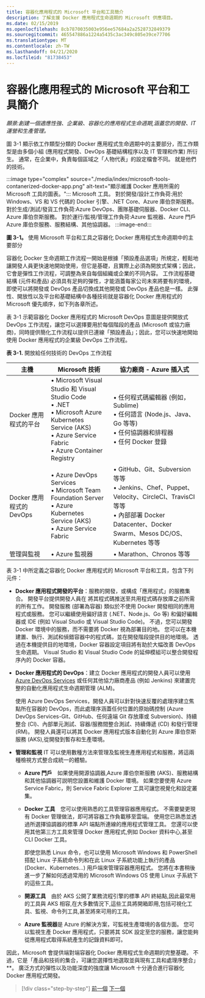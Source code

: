 ```yaml
---
title: 容器化應用程式的 Microsoft 平台和工具簡介
description: 了解支援 Docker 應用程式生命週期的 Microsoft 供應項目。
ms.date: 02/15/2019
ms.openlocfilehash: 8cb7870035003e956ee57684a2a2528732849379
ms.sourcegitcommit: 465547886a1224a5435c3ac349c805e39ce77706
ms.translationtype: MT
ms.contentlocale: zh-TW
ms.lasthandoff: 04/21/2020
ms.locfileid: "81738453"
---
```

# <a name="introduction-to-the-microsoft-platform-andtools-for-containerized-apps"></a>容器化應用程式的 Microsoft 平台和工具簡介

*願景:創建一個適應性強、企業級、容器化的應用程式生命週期,涵蓋您的開發、IT 運營和生產管理。*

圖 3-1 顯示依工作類型分類的 Docker 應用程式生命週期中的主要部分，而工作類型是由多個小組 (應用程式開發、DevOps 基礎結構程序以及 IT 管理和作業) 所衍生。 通常，在企業中，負責每個區域之「人物代表」的設定檔會不同。 就是他們的技術。

:::image type="complex" source="./media/index/microsoft-tools-contanerized-docker-app.png" alt-text="顯示維護 Docker 應用所需的 Microsoft 工具的圖表。":::
Microsoft 工具。 對於開發/設計工作負荷:用於 Windows、VS 和 VS 代碼的 Docker 引擎、.NET Core、Azure 庫伯奈斯服務。 對於生成/測試/發貨工作負荷:Azure DevOps、團隊基礎伺服器、Docker CLI、Azure 庫伯奈斯服務。 對於運行/監視/管理工作負荷:Azure 監視器、Azure 門戶 Azure 庫伯奈服務、服務結構、其他協調器。
:::image-end:::

**圖 3-1。** 使用 Microsoft 平台和工具之容器化 Docker 應用程式生命週期中的主要部分

容器化 Docker 生命週期工作流程一開始是根據「預設產品選項」所規定，輕鬆地讓開發人員更快速地開始使用，但它是基礎，且實際上必須為開放式架構；因此，它會是彈性工作流程，可調整為來自每個組織或企業的不同內容。 工作流程基礎結構 (元件和產品) 必須具有足夠的彈性，才能涵蓋每家公司未來將要有的環境，即使可以將開發或 DevOps 產品切換成其他開發或 DevOps 產品也是一樣。 此彈性、開放性以及平台和基礎結構中各種技術就是容器化 Docker 應用程式的 Microsoft 優先順序，如下列各章所述。

表 3-1 示範容器化 Docker 應用程式的 Microsoft DevOps 意圖是提供開放式 DevOps 工作流程，讓您可以選擇要用於每個階段的產品 (Microsoft 或協力廠商)，同時提供簡化工作流程以提供已連線「預設產品」；因此，您可以快速地開始使用 Docker 應用程式的企業級 DevOps 工作流程。

**表 3-1.** 開放給任何技術的 DevOps 工作流程

| 主機 | Microsoft 技術 | 協力廠商 - Azure 插入式 |
| ---------------------------| ----------------------------------------------------| --------------------------------------------------------------------------------|
| Docker 應用程式的平台   | • Microsoft Visual Studio 和 Visual Studio Code<br /> • .NET<br /> • Microsoft Azure Kubernetes Service (AKS)<br /> • Azure Service Fabric<br /> • Azure Container Registry<br /> | • 任何程式碼編輯器 (例如，Sublime)<br /> • 任何語言 (Node.js、Java、Go 等等)<br /> • 任何協調器和排程器<br /> • 任何 Docker 登錄<br /> |
| Docker 應用程式的 DevOps     | • Azure DevOps Services<br /> • Microsoft Team Foundation Server<br /> • Azure Kubernetes Service (AKS)<br /> • Azure Service Fabric<br /> | • GitHub、Git、Subversion 等等<br /> • Jenkins、Chef、Puppet、Velocity、CircleCI、TravisCI 等等<br /> • 內部部署 Docker Datacenter、Docker Swarm、Mesos DC/OS、Kubernetes 等等<br /> |
| 管理與監視  | • Azure 監視器 | • Marathon、Chronos 等等<br />|

表 3-1 中所定義之容器化 Docker 應用程式的 Microsoft 平台和工具，包含下列元件：

- **Docker 應用程式開發的平台**：服務的開發，或構成「應用程式」的服務集合。 開發平台提供開發人員在 將其程式碼推送至共用程式碼存放庫之前所需的所有工作。 開發服務 (部署為容器) 類似於不使用 Docker 開發相同的應用程式或服務。 您可以繼續使用偏好語言 (.NET、Node.js、Go 等) 和偏好編輯器或 IDE (例如 Visual Studio 或 Visual Studio Code)。 不過，您可以開發 Docker 環境中的服務，而不需要將 Docker 視為部署目的地。 您可以在本機建置、執行、測試和偵錯容器中的程式碼，並在開發階段提供目的地環境。 透過在本機提供目的地環境，Docker 容器設定項目將有助於大幅改善 DevOps 生命週期。 Visual Studio 和 Visual Studio Code 的延伸模組可以整合開發程序內的 Docker 容器。

- **Docker 應用程式的 DevOps**：建立 Docker 應用程式的開發人員可以使用 [Azure DevOps Services](https://azure.microsoft.com/services/devops/) 或任何其他協力廠商產品 (例如 Jenkins) 來建置完整的自動化應用程式生命週期管理 (ALM)。

  使用 Azure DevOps Services，開發人員可以針對快速反覆的處理序建立焦點所在容器的 DevOps，而此處理序涵蓋任何位置的原始碼控制 (Azure DevOps Services-Git、GitHub、任何遠端 Git 存放庫或 Subversion)、持續整合 (CI)、內部單元測試、容器/服務間整合測試、持續傳遞 (CD) 和發行管理 (RM)。 開發人員還可以將其 Docker 應用程式版本自動化到 Azure 庫伯奈斯服務 (AKS),從開發到暫存和生產環境。

- **管理和監視** IT 可以使用數種方法來管理及監視生產應用程式和服務，將這兩種檢視方式整合成統一的體驗。

  - **Azure 門戶** 如果使用開源協調器,Azure 庫伯奈斯服務 (AKS)、服務結構和其他協調器可説明您設置和維護 Docker 環境。 如果您要使用 Azure Service Fabric，則 Service Fabric Explorer 工具可讓您視覺化和設定叢集。

  - **Docker 工具** 您可以使用熟悉的工具管理容器應用程式。 不需要變更現有 Docker 管理做法，即可將容器工作負載移至雲端。 使用您已熟悉並透過所選擇協調器的標準 API 端點所連線的應用程式管理工具。 您還可以使用其他第三方工具來管理 Docker 應用程式,例如 Docker 資料中心,甚至 CLI Docker 工具。

    即使您熟悉 Linux 命令，也可以使用 Microsoft Windows 和 PowerShell 搭配 Linux 子系統命令列和在此 Linux 子系統功能上執行的產品 (Docker、Kubernetes...) 用戶端來管理容器應用程式。 您將在本書稍後進一步了解如何透過常用的 Microsoft Windows OS 使用 Linux 子系統下的這些工具。

  - **開源工具** 由於 AKS 公開了業務流程引擎的標準 API 終結點,因此最常用的工具與 AKS 相容,在大多數情況下,這些工具將開箱即用,包括可視化工具、監視、命令列工具,甚至將來可用的工具。

  - **Azure 監視器**是 Azure 的解決方案，可監視生產環境的各個方面。 您可以監視生產 Docker 應用程式，只要將其 SDK 設定至您的服務，讓您能夠從應用程式取得系統產生的記錄資料即可。

因此，Microsoft 會提供端對端容器化 Docker 應用程式生命週期的完整基礎。 不過，它是「產品和技術的集合，可讓您選擇性地選取並與現有工具和處理序整合」**。 廣泛方式的彈性以及功能深度的強度讓 Microsoft 十分適合進行容器化 Docker 應用程式開發。

>[!div class="step-by-step"]
>[前一個](../Docker-application-lifecycle/containers-foundation-for-devops-collaboration.md)
>[下一個](../design-develop-containerized-apps/index.md)
